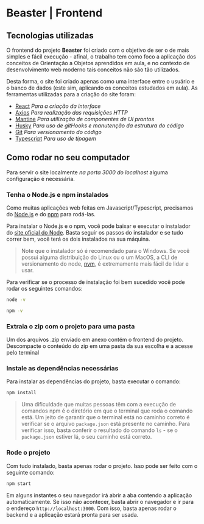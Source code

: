 # Beaster | Frontend

## Tecnologias utilizadas

O frontend do projeto **Beaster** foi criado com o objetivo de ser o de mais simples e fácil execução - afinal, o trabalho tem como foco a aplicação dos conceitos de Orientação a Objetos aprendidos em aula, e no contexto de desenvolvimento web moderno tais conceitos não são tão utilizados.

Desta forma, o site foi criado apenas como uma interface entre o usuário e o banco de dados (este sim, aplicando os conceitos estudados em aula). As ferramentas utilizadas para a criação do site foram:

- [React](https://pt-br.reactjs.org/) _Para a criação da interface_
- [Axios](https://axios-http.com/ptbr/docs/intro) _Para realização das requisições HTTP_
- [Mantine](https://mantine.dev/) _Para utilização de componentes de UI prontos_
- [Husky](https://typicode.github.io/husky/#/) _Para uso de gitHooks e manutenção da estrutura do código_
- [Git](https://git-scm.com/) _Para versionamento do código_
- [Typescript](https://www.typescriptlang.org/) _Para uso de tipagem_

## Como rodar no seu computador

Para servir o site localmente _na porta 3000 do localhost_ alguma configuração é necessária.

### Tenha o Node.js e npm instalados

Como muitas aplicações web feitas em Javascript/Typescript, precisamos do [Node.js](https://nodejs.org/en/) e do [npm](https://www.npmjs.com/) para rodá-las.

Para instalar o Node.js e o npm, você pode baixar e executar o instalador do [site oficial do Node](https://nodejs.org/en/download/). Basta seguir os passos do instalador e se tudo correr bem, você terá os dois instalados na sua máquina.

> Note que o instalador só é recomendado para o Windows. Se você possui alguma distribuição do Linux ou o um MacOS, a CLI de versionamento do node, [nvm](https://github.com/nvm-sh/nvm), é extremamente mais fácil de lidar e usar.

Para verificar se o processo de instalação foi bem sucedido você pode rodar os seguintes comandos:

```sh
node -v
```

```sh
npm -v
```

### Extraia o zip com o projeto para uma pasta

Um dos arquivos .zip enviado em anexo contém o frontend do projeto. Descompacte o conteúdo do zip em uma pasta da sua escolha e a acesse pelo terminal

### Instale as dependências necessárias

Para instalar as dependências do projeto, basta executar o comando:

```sh
npm install
```

> Uma dificuldade que muitas pessoas têm com a execução de comandos npm é o diretório em que o terminal que roda o comando está. Um jeito de garantir que o terminal está no caminho correto é verificar se o arquivo `package.json` está presente no caminho. Para verificar isso, basta conferir o resultado do comando `ls` - se o `package.json` estiver lá, o seu caminho está correto.

### Rode o projeto

Com tudo instalado, basta apenas rodar o projeto. Isso pode ser feito com o seguinte comando:

```sh
npm start
```

Em alguns instantes o seu navegador irá abrir a aba contendo a aplicação automaticamente. Se isso não acontecer, basta abrir o navegador e ir para o endereço `http://localhost:3000`. Com isso, basta apenas rodar o backend e a aplicação estará pronta para ser usada.
